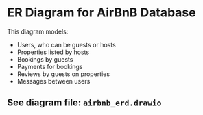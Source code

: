 # ER Diagram for AirBnB Database

This diagram models:

- Users, who can be guests or hosts
- Properties listed by hosts
- Bookings by guests
- Payments for bookings
- Reviews by guests on properties
- Messages between users

## See diagram file: `airbnb_erd.drawio`

